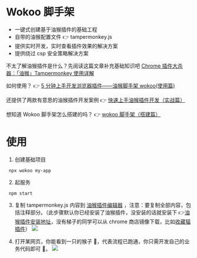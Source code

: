 # Wokoo 脚手架

- 一键式创建基于油猴插件的基础工程
- 自带的油猴配置文件 👉 tampermonkey.js
- 提供实时开发，实时查看插件效果的解决方案
- 提供绕过 csp 安全策略解决方案

不太了解油猴插件是什么？先阅读这篇文章补充基础知识吧 [Chrome 插件大杀器：「油猴」Tampermonkey 使用详解](https://zhuanlan.zhihu.com/p/99390731)

如何使用？ 👉 [5 分钟上手开发浏览器插件——油猴脚手架 wokoo(使用篇)](https://juejin.cn/post/6922815205575491597)

还提供了两款有意思的油猴插件开发案例 👉 [快速上手油猴插件开发（实战篇）](https://juejin.cn/post/6925605904561750030/)

想知道 Wokoo 脚手架怎么搭建的吗？ 👉 [wokoo 脚手架（搭建篇）](https://juejin.cn/post/6925613440752943112#)

# 使用

1. 创建基础项目

```shell
 npx wokoo my-app
```

2. 起服务

```
 npm start
```

3. 复制 tampermonkey.js 内容到 [油猴插件编辑器](chrome-extension://dhdgffkkebhmkfjojejmpbldmpobfkfo/options.html#url=&nav=new-user-script) ，注意：要复制全部内容，包括注释部分。（此步骤默认你已经安装了油猴插件，没安装的话就安装下 👉[油猴插件安装地址](https://chrome.google.com/webstore/detail/tampermonkey/dhdgffkkebhmkfjojejmpbldmpobfkfo?hl=zh-CN)，没有梯子的同学可以从 chrome 商店镜像下载，比如[收藏猫插件](https://chrome.pictureknow.com/extension?id=4d999497b75d4eb6acf4d0db3053f1af)）
   ![](https://p9-juejin.byteimg.com/tos-cn-i-k3u1fbpfcp/811cad2db5cb4332bfec83ea697aa2a2~tplv-k3u1fbpfcp-watermark.image)

4. 打开某网页，你能看到一只的猴子 🐒，代表流程已跑通，你只需开发自己的业务代码即可 🎉。
   ![](https://p9-juejin.byteimg.com/tos-cn-i-k3u1fbpfcp/6f8e6a5a044f4f2980febedf066bbcd1~tplv-k3u1fbpfcp-watermark.gif)
